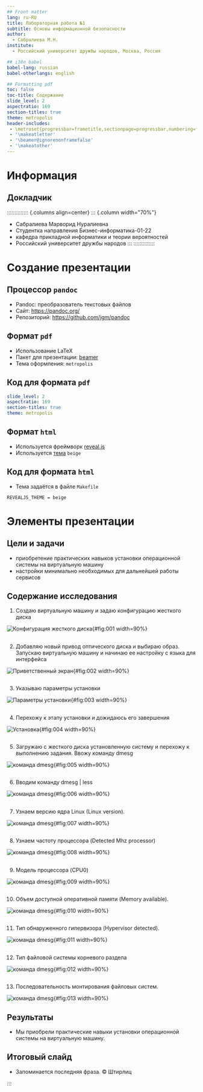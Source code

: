 ```yaml
---
## Front matter
lang: ru-RU
title: Лабораторная работа №1
subtitle: Основы информационной безопасности
author:
  - Сабралиева М.Н.
institute:
  - Российский университет дружбы народов, Москва, Россия

## i18n babel
babel-lang: russian
babel-otherlangs: english

## Formatting pdf
toc: false
toc-title: Содержание
slide_level: 2
aspectratio: 169
section-titles: true
theme: metropolis
header-includes:
 - \metroset{progressbar=frametitle,sectionpage=progressbar,numbering=fraction}
 - '\makeatletter'
 - '\beamer@ignorenonframefalse'
 - '\makeatother'
---
```


# Информация

## Докладчик

:::::::::::::: {.columns align=center}
::: {.column width="70%"}

  * Сабралиева Марворид Нуралиевна
  * Студентка направления Бизнес-информатика-01-22
  * кафедра прикладной информатики и теории вероятностей
  * Российский университет дружбы народов
:::
::::::::::::::


# Создание презентации

## Процессор `pandoc`

- Pandoc: преобразователь текстовых файлов
- Сайт: <https://pandoc.org/>
- Репозиторий: <https://github.com/jgm/pandoc>

## Формат `pdf`

- Использование LaTeX
- Пакет для презентации: [beamer](https://ctan.org/pkg/beamer)
- Тема оформления: `metropolis`

## Код для формата `pdf`

```yaml
slide_level: 2
aspectratio: 169
section-titles: true
theme: metropolis
```

## Формат `html`

- Используется фреймворк [reveal.js](https://revealjs.com/)
- Используется [тема](https://revealjs.com/themes/) `beige`

## Код для формата `html`

- Тема задаётся в файле `Makefile`

```make
REVEALJS_THEME = beige 
```

# Элементы презентации

## Цели и задачи

- приобретение практических навыков установки операционной системы на виртуальную машину
- настройки минимально необходимых для дальнейшей работы сервисов

## Содержание исследования

1. Создаю виртуальную машину и задаю конфигурацию жесткого диска 

![Конфигурация жесткого диска](image/1.png){#fig:001 width=90%}

##

2. Добавляю новый привод оптического диска и выбираю образ. Запускаю виртуальную машину и начинаю ее настройку с языка для интерфейса 

![Приветственный экран](image/2.png){#fig:002 width=90%}

##

3. Указываю параметры установки 

![Параметры установки](image/3.png){#fig:003 width=90%}

##

4. Перехожу к этапу установки и дожидаюсь его завершения 

![Установка](image/4.png){#fig:004 width=90%}

##

5. Загружаю с жесткого диска установленную систему и перехожу к выполнению задания. Ввожу команду dmesg 

![команда dmesg](image/5.jpeg){#fig:005 width=90%}

##

6. Вводим команду dmesg | less 

![команда dmesg](image/6.jpeg){#fig:006 width=90%}

##

7. Узнаем версию ядра Linux (Linux version). 

![команда dmesg](image/7.png){#fig:007 width=90%}

##

8. Узнаем частоту процессора (Detected Mhz processor) 

![команда dmesg](image/8.png){#fig:008 width=90%}

##

9. Модель процессора (CPU0) 

![команда dmesg](image/9.png){#fig:009 width=90%}

##

10. Объем доступной оперативной памяти (Memory available).

![команда dmesg](image/10.png){#fig:010 width=90%}

##

11. Тип обнаруженного гипервизора (Hypervisor detected). 

![команда dmesg](image/11.png){#fig:011 width=90%}

##

12. Тип файловой системы корневого раздела 

![команда dmesg](image/12.png){#fig:012 width=90%}

##

13. Последовательность монтирования файловых систем.

![команда dmesg](image/13.png){#fig:013 width=90%}


## Результаты

- Мы приобрели практические навыки установки операционной системы на виртуальную машину. 


## Итоговый слайд

- Запоминается последняя фраза. © Штирлиц


:::

